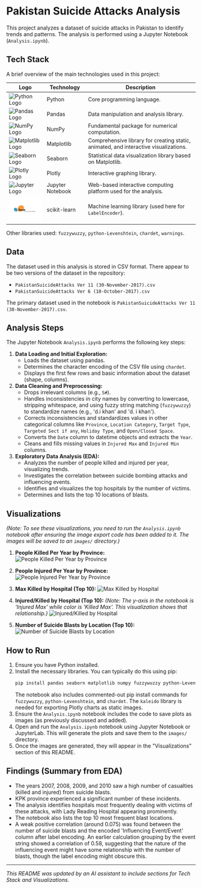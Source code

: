 # Pakistan Suicide Attacks Analysis

This project analyzes a dataset of suicide attacks in Pakistan to identify trends and patterns. The analysis is performed using a Jupyter Notebook (`Analysis.ipynb`).

## Tech Stack

A brief overview of the main technologies used in this project:

| Logo | Technology | Description |
|---|---|---|
| <img src="https://www.python.org/static/community_logos/python-logo-only.png" alt="Python Logo" width="50"> | Python | Core programming language. |
| <img src="https://pandas.pydata.org/static/img/pandas.svg" alt="Pandas Logo" width="100"> | Pandas | Data manipulation and analysis library. |
| <img src="https://numpy.org/images/logo.svg" alt="NumPy Logo" width="100"> | NumPy | Fundamental package for numerical computation. |
| <img src="https://upload.wikimedia.org/wikipedia/en/5/56/Matplotlib_logo.svg" alt="Matplotlib Logo" width="100"> | Matplotlib | Comprehensive library for creating static, animated, and interactive visualizations. |
| <img src="https://seaborn.pydata.org/_static/logo-wide-lightbg.svg" alt="Seaborn Logo" width="100"> | Seaborn | Statistical data visualization library based on Matplotlib. |
| <img src="https://plotly-marketing-website-2.cdn.prismic.io/plotly-marketing-website-2/Z7eNlJ7c43Q3gCJv_Plotly-Logo-Black.svg" alt="Plotly Logo" width="100"> | Plotly | Interactive graphing library. |
| <img src="https://jupyter.org/assets/main-logo.svg" alt="Jupyter Logo" width="50"> | Jupyter Notebook | Web-based interactive computing platform used for the analysis. |
| <img src="https://raw.githubusercontent.com/scikit-learn/scikit-learn/main/doc/logos/scikit-learn-logo.svg" alt="Scikit-learn Logo" width="100"> | scikit-learn | Machine learning library (used here for `LabelEncoder`). |

Other libraries used: `fuzzywuzzy`, `python-Levenshtein`, `chardet`, `warnings`.

## Data

The dataset used in this analysis is stored in CSV format. There appear to be two versions of the dataset in the repository:

* `PakistanSuicideAttacks Ver 11 (30-November-2017).csv`
* `PakistanSuicideAttacks Ver 6 (10-October-2017).csv`

The primary dataset used in the notebook is `PakistanSuicideAttacks Ver 11 (30-November-2017).csv`.

## Analysis Steps

The Jupyter Notebook `Analysis.ipynb` performs the following key steps:

1.  **Data Loading and Initial Exploration:**
    *   Loads the dataset using pandas.
    *   Determines the character encoding of the CSV file using `chardet`.
    *   Displays the first few rows and basic information about the dataset (shape, columns).
2.  **Data Cleaning and Preprocessing:**
    *   Drops irrelevant columns (e.g., `S#`).
    *   Handles inconsistencies in city names by converting to lowercase, stripping whitespace, and using fuzzy string matching (`fuzzywuzzy`) to standardize names (e.g., 'd.i khan' and 'd. i khan').
    *   Corrects inconsistencies and standardizes values in other categorical columns like `Province`, `Location Category`, `Target Type`, `Targeted Sect if any`, `Holiday Type`, and `Open/Closed Space`.
    *   Converts the `Date` column to datetime objects and extracts the `Year`.
    *   Cleans and fills missing values in `Injured Max` and `Injured Min` columns.
3.  **Exploratory Data Analysis (EDA):**
    *   Analyzes the number of people killed and injured per year, visualizing trends.
    *   Investigates the correlation between suicide bombing attacks and influencing events.
    *   Identifies and visualizes the top hospitals by the number of victims.
    *   Determines and lists the top 10 locations of blasts.

## Visualizations

*(Note: To see these visualizations, you need to run the `Analysis.ipynb` notebook after ensuring the image export code has been added to it. The images will be saved to an `images/` directory.)*

1.  **People Killed Per Year by Province:**
    ![People Killed Per Year by Province](images/killed_per_year_province.png)

2.  **People Injured Per Year by Province:**
    ![People Injured Per Year by Province](images/injured_per_year_province.png)

3.  **Max Killed by Hospital (Top 10):**
    ![Max Killed by Hospital](images/killed_max_by_hospital.png)

4.  **Injured/Killed by Hospital (Top 10):**
    *(Note: The y-axis in the notebook is 'Injured Max' while color is 'Killed Max'. This visualization shows that relationship.)*
    ![Injured/Killed by Hospital](images/injured_killed_by_hospital.png)

5.  **Number of Suicide Blasts by Location (Top 10):**
    ![Number of Suicide Blasts by Location](images/blasts_by_location.png)

## How to Run

1.  Ensure you have Python installed.
2.  Install the necessary libraries. You can typically do this using pip:
    ```bash
    pip install pandas seaborn matplotlib numpy fuzzywuzzy python-Levenshtein chardet plotly scikit-learn kaleido
    ```
    The notebook also includes commented-out pip install commands for `fuzzywuzzy`, `python-Levenshtein`, and `chardet`. The `kaleido` library is needed for exporting Plotly charts as static images.
3.  Ensure the `Analysis.ipynb` notebook includes the code to save plots as images (as previously discussed and added).
4.  Open and run the `Analysis.ipynb` notebook using Jupyter Notebook or JupyterLab. This will generate the plots and save them to the `images/` directory.
5.  Once the images are generated, they will appear in the "Visualizations" section of this README.

## Findings (Summary from EDA)

*   The years 2007, 2008, 2009, and 2010 saw a high number of casualties (killed and injured) from suicide blasts.
*   KPK province experienced a significant number of these incidents.
*   The analysis identifies hospitals most frequently dealing with victims of these attacks, with Lady Reading Hospital appearing prominently.
*   The notebook also lists the top 10 most frequent blast locations.
*   A weak positive correlation (around 0.075) was found between the number of suicide blasts and the encoded 'Influencing Event/Event' column after label encoding. An earlier calculation grouping by the event string showed a correlation of 0.58, suggesting that the nature of the influencing event might have some relationship with the number of blasts, though the label encoding might obscure this.

---

*This README was updated by an AI assistant to include sections for Tech Stack and Visualizations.*
